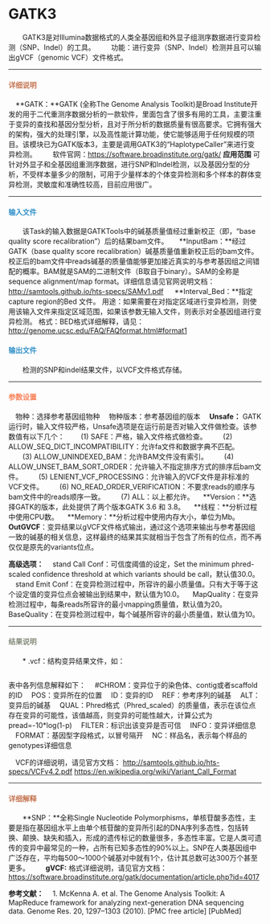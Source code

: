 # GATK3
　　GATK3是对Illumina数据格式的人类全基因组和外显子组测序数据进行变异检测（SNP、Indel）的工具。
　　功能：进行变异（SNP、Indel）检测并且可以输出gVCF（genomic VCF）文件格式。
  ***
#### **<span class="glyphicon glyphicon-tags" aria-hidden="true" style="color:#C47451"></span></i><span style="color:#C47451"> 详细说明**
　**GATK：**GATK (全称The Genome Analysis Toolkit)是Broad Institute开发的用于二代重测序数据分析的一款软件，里面包含了很多有用的工具，主要注重于变异的查找和基因分型分析，且对于所分析的数据质量有很高要求。它拥有强大的架构，强大的处理引擎，以及高性能计算功能，使它能够适用于任何规模的项目。该模块已为GATK版本3，主要是调用GATK3的“HaplotypeCaller”来进行变异检测。
　　软件官网：https://software.broadinstitute.org/gatk/ 
  **应用范围**
  可针对外显子和全基因组重测序数据，进行SNP和Indel检测，以及基因分型的分析，不受样本量多少的限制，可用于少量样本的个体变异检测和多个样本的群体变异检测，灵敏度和准确性较高，目前应用很广。

***
#### **<i class="glyphicon glyphicon-log-in" aria-hidden="true" style="color:#3090C7"></i><span style="color:#3090C7"> 输入文件**

　　该Task的输入数据是GATKTools中的碱基质量值经过重新校正（即，“base quality score recalibration”）后的结果bam文件。
　  **InputBam：**经过GATK（base quality score recalibration）碱基质量值重新校正后的bam文件。校正后的bam文件中reads碱基的质量值能够更加接近真实的与参考基因组之间错配的概率。BAM就是SAM的二进制文件（B取自于binary）。SAM的全称是sequence alignment/map format。详细信息请见官网说明文档：http://samtools.github.io/hts-specs/SAMv1.pdf
　  **Interval_Bed：**指定capture region的Bed 文件。
   用途：如果需要在对指定区域进行变异检测，则使用该输入文件来指定区域范围，如果该参数无输入文件，则表示对全基因组进行变异检测。
   格式：BED格式详细解释，请见：http://genome.ucsc.edu/FAQ/FAQformat.html#format1

#### **<i class="glyphicon glyphicon-log-out" aria-hidden="true" style="color:#3090C7"></i><span style="color:#3090C7"> 输出文件**
　　检测的SNP和indel结果文件，以VCF文件格式存储。


***
#### **<i class="fa fa-cog" aria-hidden="true" style="color:#F88158"></i> <span style="color:#F88158">参数设置**
　<label id='species'>物种：</label>选择参考基因组物种
　<label id='speciesVersion'>物种版本：</label>参考基因组的版本
　**Unsafe：** GATK运行时，输入文件较严格，Unsafe选项是在运行前是否对输入文件做检查。该参数值有以下几个：
　　(1) SAFE：严格，输入文件格式做检查。
　　(2) ALLOW_SEQ_DICT_INCOMPATIBILITY：允许fa文件和数据字典不匹配。
　　(3) ALLOW_UNINDEXED_BAM：允许BAM文件没有索引。
　　(4) ALLOW_UNSET_BAM_SORT_ORDER：允许输入不指定排序方式的排序后bam文件。
　　(5) LENIENT_VCF_PROCESSING：允许输入的VCF文件是非标准的VCF文件。
　　(6) NO_READ_ORDER_VERIFICATION：不要求reads的顺序与bam文件中的reads顺序一致。
　　(7) ALL：以上都允许。
　**Version：**选择GATK的版本，此处提供了两个版本GATK 3.6 和 3.8。
　**线程：**分析过程中使用CPU数。
　**Memory：**分析过程中使用内存大小，单位为Mb。
　**OutGVCF**：变异结果以gVCF文件格式输出，通过这个选项来输出与参考基因组一致的碱基的相关信息，这样最终的结果其实就相当于包含了所有的位点，而不再仅仅是原先的variants位点。

**高级选项：**
　<label id='standCallConf'>stand Call Conf：</label>可信度阈值的设定，Set the minimum phred-scaled confidence threshold at which variants should be call，默认值30.0。
　<label id='standEmitConf'>stand Emit Conf：</label>在变异检测过程中，所容许的最小质量值。只有大于等于这个设定值的变异位点会被输出到结果中，默认值为10.0。
　<label id='mmq'>MapQuality：</label>在变异检测过程中，每条reads所容许的最小mapping质量值，默认值为20。
　<label id='mbq'>BaseQuality：</label>在变异检测过程中，每个碱基所容许的最小质量值，默认值为10。
***

#### **<i class="fa fa-file-text" aria-hidden="true" style="color:#848b79"></i><span style="color:#848b79"> 结果说明**

　　* .vcf：结构变异结果文件，如：
<div style="text-align:center"><img data-src="2.png" width="600px" ></img>
</div>

表中各列信息解释如下：
　#CHROM：变异位于的染色体、contig或者scaffold的ID
　POS：变异所在的位置
　ID：变异的ID
　REF：参考序列的碱基
　ALT：变异后的碱基
　QUAL：Phred格式（Phred_scaled）的质量值，表示在该位点存在变异的可能性，该值越高，则变异的可能性越大，计算公式为pread=-10*log(1-p)
　FILTER：标识出该变异是否可信
　INFO：变异详细信息
　FORMAT：基因型字段格式，以冒号隔开
　NC：样品名，表示每个样品的genotypes详细信息

　VCF的详细说明，请见官方文档：
 http://samtools.github.io/hts-specs/VCFv4.2.pdf
https://en.wikipedia.org/wiki/Variant_Call_Format
***
#### **<span class="glyphicon glyphicon-paperclip" aria-hidden="true" style="color:#C47451"></span></i><span style="color:#C47451">  详细解释**
　　**SNP：**全称Single Nucleotide Polymorphisms，单核苷酸多态性，主要是指在基因组水平上由单个核苷酸的变异所引起的DNA序列多态性，包括转换、颠换、缺失和插入，形成的遗传标记的数量很多，多态性丰富。它是人类可遗传的变异中最常见的一种，占所有已知多态性的90%以上。SNP在人类基因组中广泛存在，平均每500～1000个碱基对中就有1个，估计其总数可达300万个甚至更多。
　　**gVCF:** 格式详细说明，请见官方文档：
https://software.broadinstitute.org/gatk/documentation/article.php?id=4017

**参考文献：**
　1.	McKenna A. et al. The Genome Analysis Toolkit: A MapReduce framework for analyzing next-generation DNA sequencing data. Genome Res. 20, 1297–1303 (2010). [PMC free article] [PubMed]
